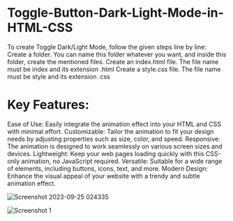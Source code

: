 # Toggle-Button-Dark-Light-Mode-in-HTML-CSS
To create Toggle Dark/Light Mode, follow the given steps line by line: Create a folder. You can name this folder whatever you want, and inside this folder, create the mentioned files. Create an index.html file. The file name must be index and its extension .html Create a style.css file. The file name must be style and its extension .css

# Key Features:
Ease of Use: Easily integrate the animation effect into your HTML and CSS with minimal effort.
Customizable: Tailor the animation to fit your design needs by adjusting properties such as size, color, and speed.
Responsive: The animation is designed to work seamlessly on various screen sizes and devices.
Lightweight: Keep your web pages loading quickly with this CSS-only animation, no JavaScript required.
Versatile: Suitable for a wide range of elements, including buttons, icons, text, and more.
Modern Design: Enhance the visual appeal of your website with a trendy and subtle animation effect.

![Screenshot 2023-09-25 024335](https://github.com/Mostafamahmoud12824/CSS-Pulse-Animation-Effect/assets/62766443/191b7392-be3a-449c-8c8a-08fb89344733)

![Screenshot 1](https://github.com/Mostafamahmoud12824/CSS-Pulse-Animation-Effect/assets/62766443/839239bf-131d-43e2-a12e-1823b5d6cf6a)
